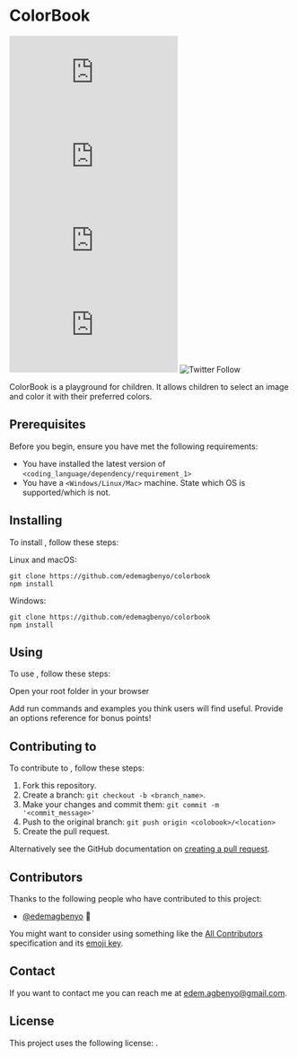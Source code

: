 # ColorBook

<!--- These are examples. See https://shields.io for others or to customize this set of shields. You might want to include dependencies, project status and licence info here --->
![GitHub repo size](https://img.shields.io/github/repo-size/edemagbenyo/README-template.md)
![GitHub contributors](https://img.shields.io/github/contributors/edemagbenyo/README-template.md)
![GitHub stars](https://img.shields.io/github/stars/edemagbenyo/README-template.md?style=social)
![GitHub forks](https://img.shields.io/github/forks/edemagbenyo/README-template.md?style=social)
![Twitter Follow](https://img.shields.io/twitter/url?style=social&url=https%3A%2F%2Ftwitter.com%2FedemAgbenyo)

ColorBook is a playground for children. It allows children to select an image and color it with their preferred colors.


## Prerequisites

Before you begin, ensure you have met the following requirements:
<!--- These are just example requirements. Add, duplicate or remove as required --->
* You have installed the latest version of `<coding_language/dependency/requirement_1>`
* You have a `<Windows/Linux/Mac>` machine. State which OS is supported/which is not.

## Installing <colobook>

To install <colobook>, follow these steps:

Linux and macOS:
```
git clone https://github.com/edemagbenyo/colorbook
npm install
```

Windows:
```
git clone https://github.com/edemagbenyo/colorbook
npm install
```
## Using <colobook>

To use <colobook>, follow these steps:

Open your root folder in your browser

Add run commands and examples you think users will find useful. Provide an options reference for bonus points!

## Contributing to <colobook>

To contribute to <colobook>, follow these steps:

1. Fork this repository.
2. Create a branch: `git checkout -b <branch_name>`.
3. Make your changes and commit them: `git commit -m '<commit_message>'`
4. Push to the original branch: `git push origin <colobook>/<location>`
5. Create the pull request.

Alternatively see the GitHub documentation on [creating a pull request](https://help.github.com/en/github/collaborating-with-issues-and-pull-requests/creating-a-pull-request).

## Contributors

Thanks to the following people who have contributed to this project:

* [@edemagbenyo](https://github.com/edemagbenyo) 📖

You might want to consider using something like the [All Contributors](https://github.com/all-contributors/all-contributors) specification and its [emoji key](https://allcontributors.org/docs/en/emoji-key).

## Contact

If you want to contact me you can reach me at <edem.agbenyo@gmail.com>.

## License
<!--- If you're not sure which open license to use see https://choosealicense.com/--->

This project uses the following license: [<MIT>](<http://opensource.org/licenses/MIT>).

